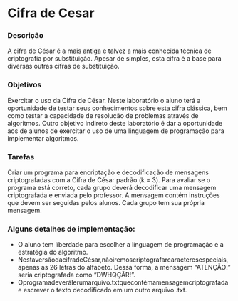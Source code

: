 # Cifra de Cesar

### Descrição
A cifra de César é a mais antiga e talvez a mais conhecida técnica de criptografia por substituição. Apesar de simples, esta cifra é a base para diversas outras cifras de substituição.

### Objetivos
Exercitar o uso da Cifra de César. Neste laboratório o aluno terá a oportunidade de testar seus conhecimentos sobre esta cifra clássica, bem como testar a capacidade de resolução de problemas através de algoritmos. Outro objetivo indireto deste laboratório é dar a oportunidade aos de alunos de exercitar o uso de uma linguagem de programação para implementar algoritmos.

### Tarefas
Criar um programa para encriptação e decodificação de mensagens criptografadas com a Cifra de César padrão (k = 3).
Para avaliar se o programa está correto, cada grupo deverá decodificar uma mensagem criptografada e enviada pelo professor. A mensagem contém instruções que devem ser seguidas pelos alunos. Cada grupo tem sua própria mensagem.

### Alguns detalhes de implementação:
* O aluno tem liberdade para escolher a linguagem de programação e a estratégia do algoritmo.
* NestaversãodacifradeCésar,nãoiremoscriptografarcaracteresespeciais, apenas as 26 letras do alfabeto. Dessa forma, a mensagem “ATENÇÃO!” seria criptografada como “DWHQÇÃR!”.
* Oprogramadeverálerumarquivo.txtquecontémamensagemcriptografada e escrever o texto decodificado em um outro arquivo .txt.
